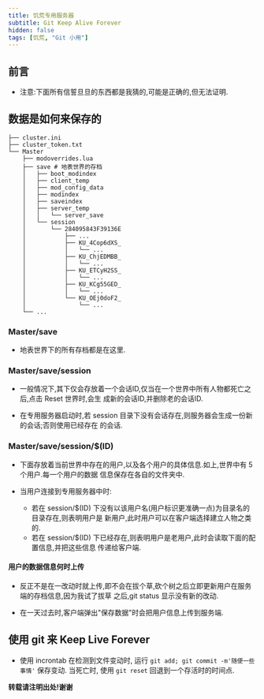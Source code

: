 ```yaml
---
title: 饥荒专用服务器
subtitle: Git Keep Alive Forever
hidden: false
tags: [饥荒, "Git 小用"]
---
```


## 前言

*   注意:下面所有信誓旦旦的东西都是我猜的,可能是正确的,但无法证明.

## 数据是如何来保存的

```shell
├── cluster.ini
├── cluster_token.txt
└── Master
    ├── modoverrides.lua
    ├── save # 地表世界的存档
    │   ├── boot_modindex
    │   ├── client_temp
    │   ├── mod_config_data
    │   ├── modindex
    │   ├── saveindex
    │   ├── server_temp
    │   │   └── server_save
    │   └── session
    │       └── 284095843F39136E
    │           ├── ...
    │           ├── KU_4Cop6dXS_
    │           │   └── ...
    │           ├── KU_ChjEDMBB_
    │           │   └── ...
    │           ├── KU_ETCyH2SS_
    │           │   └── ...
    │           ├── KU_KCg55GED_
    │           │   └── ...
    │           └── KU_OEj0doF2_
    │               └── ...
    └── ...
```

### Master/save

*   地表世界下的所有存档都是在这里.

### Master/save/session

*   一般情况下,其下仅会存放着一个会话ID,仅当在一个世界中所有人物都死亡之后,点击 Reset 世界时,会生
    成新的会话ID,并删除老的会话ID.

*   在专用服务器启动时,若 session 目录下没有会话存在,则服务器会生成一份新的会话;否则使用已经存在
    的会话.

### Master/save/session/$(ID)

*   下面存放着当前世界中存在的用户,以及各个用户的具体信息.如上,世界中有 5 个用户.每一个用户的数据
    信息保存在各自的文件夹中.

*   当用户连接到专用服务器中时:
    -   若在 session/$(ID) 下没有以该用户名(用户标识更准确一点)为目录名的目录存在,则表明用户是
        新用户,此时用户可以在客户端选择建立人物之类的.
    -   若在 session/$(ID) 下已经存在,则表明用户是老用户,此时会读取下面的配置信息,并把这些信息
        传递给客户端.

#### 用户的数据信息何时上传

*   反正不是在一改动时就上传,即不会在拔个草,砍个树之后立即更新用户在服务端的存档信息,因为我试了拔草
    之后,git status 显示没有新的改动.

*   在一天过去时,客户端弹出"保存数据"时会把用户信息上传到服务端.

## 使用 git 来 Keep Live Forever

*   使用 incrontab 在检测到文件变动时, 运行 `git add; git commit -m'随便一些事情'` 保存变动. 当死亡时, 使用 `git reset` 回退到一个存活时的时间点.



**转载请注明出处!谢谢**

